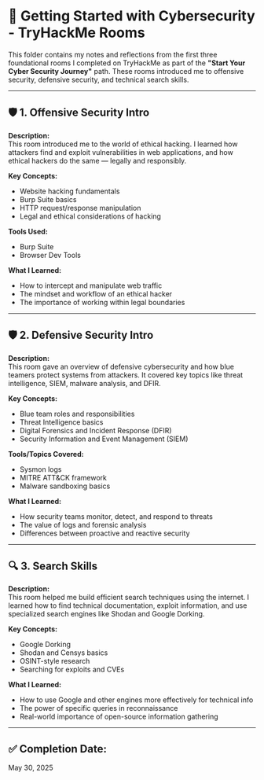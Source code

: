 # 🚀 Getting Started with Cybersecurity - TryHackMe Rooms

This folder contains my notes and reflections from the first three foundational rooms I completed on TryHackMe as part of the **"Start Your Cyber Security Journey"** path. These rooms introduced me to offensive security, defensive security, and technical search skills.

---

## 🛡️ 1. Offensive Security Intro

**Description:**  
This room introduced me to the world of ethical hacking. I learned how attackers find and exploit vulnerabilities in web applications, and how ethical hackers do the same — legally and responsibly.

**Key Concepts:**
- Website hacking fundamentals
- Burp Suite basics
- HTTP request/response manipulation
- Legal and ethical considerations of hacking

**Tools Used:**
- Burp Suite
- Browser Dev Tools

**What I Learned:**
- How to intercept and manipulate web traffic
- The mindset and workflow of an ethical hacker
- The importance of working within legal boundaries

---

## 🛡️ 2. Defensive Security Intro

**Description:**  
This room gave an overview of defensive cybersecurity and how blue teamers protect systems from attackers. It covered key topics like threat intelligence, SIEM, malware analysis, and DFIR.

**Key Concepts:**
- Blue team roles and responsibilities
- Threat Intelligence basics
- Digital Forensics and Incident Response (DFIR)
- Security Information and Event Management (SIEM)

**Tools/Topics Covered:**
- Sysmon logs
- MITRE ATT&CK framework
- Malware sandboxing basics

**What I Learned:**
- How security teams monitor, detect, and respond to threats
- The value of logs and forensic analysis
- Differences between proactive and reactive security

---

## 🔍 3. Search Skills

**Description:**  
This room helped me build efficient search techniques using the internet. I learned how to find technical documentation, exploit information, and use specialized search engines like Shodan and Google Dorking.

**Key Concepts:**
- Google Dorking
- Shodan and Censys basics
- OSINT-style research
- Searching for exploits and CVEs

**What I Learned:**
- How to use Google and other engines more effectively for technical info
- The power of specific queries in reconnaissance
- Real-world importance of open-source information gathering

---

## ✅ Completion Date:
May 30, 2025


